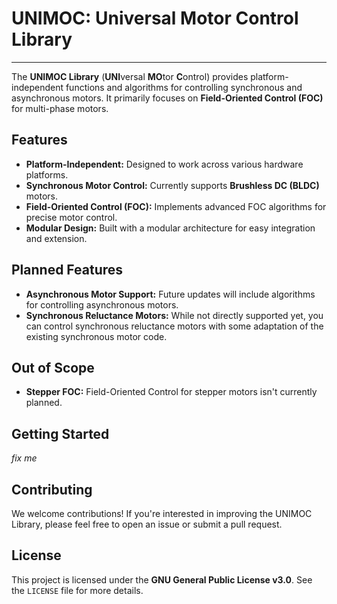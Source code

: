 # UNIMOC: Universal Motor Control Library

---

The **UNIMOC Library** (**UNI**versal **MO**tor **C**ontrol) provides platform-independent functions and algorithms for controlling synchronous and asynchronous motors. It primarily focuses on **Field-Oriented Control (FOC)** for multi-phase motors.

## Features

* **Platform-Independent:** Designed to work across various hardware platforms.
* **Synchronous Motor Control:** Currently supports **Brushless DC (BLDC)** motors.
* **Field-Oriented Control (FOC):** Implements advanced FOC algorithms for precise motor control.
* **Modular Design:** Built with a modular architecture for easy integration and extension.

## Planned Features

* **Asynchronous Motor Support:** Future updates will include algorithms for controlling asynchronous motors.
* **Synchronous Reluctance Motors:** While not directly supported yet, you can control synchronous reluctance motors with some adaptation of the existing synchronous motor code.

## Out of Scope

* **Stepper FOC:** Field-Oriented Control for stepper motors isn't currently planned.

## Getting Started

*fix me*

## Contributing

We welcome contributions! If you're interested in improving the UNIMOC Library, please feel free to open an issue or submit a pull request.

## License

This project is licensed under the **GNU General Public License v3.0**. See the `LICENSE` file for more details.
